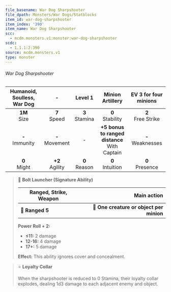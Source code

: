 ```yaml
---
file_basename: War Dog Sharpshooter
file_dpath: Monsters/War Dogs/Statblocks
item_id: war-dog-sharpshooter
item_index: '390'
item_name: War Dog Sharpshooter
scc:
  - mcdm.monsters.v1:monster:war-dog-sharpshooter
scdc:
  - 1.1.1:2:390
source: mcdm.monsters.v1
type: monster
---
```


###### War Dog Sharpshooter

| Humanoid, Soulless, War Dog |          -          |      Level 1       |                 Minion Artillery                  | EV 3 for four minions  |
| :-------------------------: | :-----------------: | :----------------: | :-----------------------------------------------: | :--------------------: |
|      **1M**<br/> Size       |  **7**<br/> Speed   | **3**<br/> Stamina |               **0**<br/> Stability                | **2**<br/> Free Strike |
|     **-**<br/> Immunity     | **-**<br/> Movement |         -          | **+5 bonus to ranged distance**<br/> With Captain | **-**<br/> Weaknesses  |
|      **0**<br/> Might       | **+2**<br/> Agility | **0**<br/> Reason  |               **0**<br/> Intuition                |  **0**<br/> Presence   |

<!-- -->
> 🏹 **Bolt Launcher (Signature Ability)**
>
> | **Ranged, Strike, Weapon** |                          **Main action** |
> | -------------------------- | ---------------------------------------: |
> | **📏 Ranged 5**            | **🎯 One creature or object per minion** |
>
> **Power Roll + 2:**
>
> - **≤11:** 2 damage
> - **12-16:** 4 damage
> - **17+:** 5 damage
>
> **Effect:** This ability ignores cover and concealment.

<!-- -->
> ⭐️ **Loyalty Collar**
>
> When the sharpshooter is reduced to 0 Stamina, their loyalty collar explodes, dealing 1d3 damage to each adjacent enemy and object.
